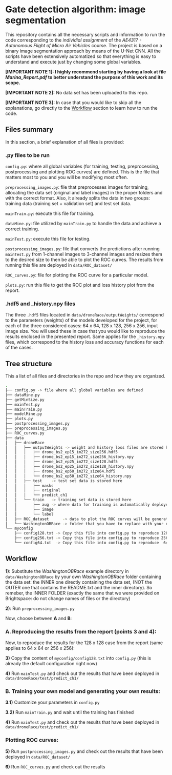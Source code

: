# Gate detection algorithm: image segmentation

This repository contains all the necessary scripts and information to run the code corresponding to the *individial assignment* of the *AE4317 - Autonomous Flight of Micro Air Vehicles* course. The project is based on a binary image segmentation approach by means of the U-Net CNN. All the scripts have been extensively automatized so that everything is easy to understand and execute just by changing some global variables.


**[IMPORTANT NOTE 1]: I highly recommend starting by having a look at file *Marina_Report.pdf* to better understand the purpose of this work and its scope.**

**[IMPORTANT NOTE 2]:** No data set has been uploaded to this repo.

**[IMPORTANT NOTE 3]:** In case that you would like to skip all the explanations, go directly to the [Workflow](#workflow) section to learn how to run the code.

## Files summary

In this section, a brief explanation of all files is provided:

### .py files to be run

`config.py`: where all global variables (for training, testing, preprocessing, postprocessing and plotting ROC curves) are defined. This is the file that matters most to you and you will be modifying most often.

`preprocessing_images.py`: file that preprocesses images for training, allocating the data set (original and label images) in the proper folders and with the correct format. Also, it already splits the data in two groups: training data (training set + validation set) and test set data.

`mainTrain.py`: execute this file for training.

`dataMine.py`: file utilized by `mainTrain.py` to handle the data and achieve a correct training.

`mainTest.py`: execute this file for testing.

`postprocessing_images.py`: file that converts the predictions after running `mainTest.py` from 1-channel images to 3-channel images and resizes them to the desired size to then be able to plot the ROC curves. The results from running this file are deployed in `data/ROC_dataset/`

`ROC_curves.py`: file for plotting the ROC curve for a particular model.

`plots.py`: run this file to get the ROC plot and loss history plot from the report.

### .hdf5 and _history.npy files

The three `.hdf5` files located in `data/droneRace/outputWeights/` correspond to the parameters (weights) of the models developed for the project, for each of the three considered cases: 64 x 64, 128 x 128, 256 x 256, input image size. You will used these in case that you would like to reproduce the results enclosed in the presented report. Same applies for the `_history.npy` files, which correspond to the history loss and accuracy functions for each of the cases.

## Tree structure

This a list of all files and directories in the repo and how they are organized. <!--Some are not yet existing but will be automatically generated when running `preprocessing_images.py`, `mainTest.py`, `postprocessing_images.py` and `mainTrain.py`. This is, once you have followed at least once all the steps in [Workflow](#workflow).-->

```bash
.
├── config.py -> file where all global variables are defined
├── dataMine.py
├── getMinSize.py
├── mainTest.py
├── mainTrain.py
├── modelMine.py
├── plots.py
├── postprocessing_images.py
├── preprocessing_images.py
├── ROC_curves.py
├── data
│   ├── droneRace
│   │   ├── outputWeights -> weight and history loss files are stored here
│   │   │   ├── drone_bs2_ep15_im272_size256.hdf5
│   │   │   ├── drone_bs2_ep15_im272_size256_history.npy
│   │   │   ├── drone_bs2_ep25_im272_size128.hdf5
│   │   │   ├── drone_bs2_ep25_im272_size128_history.npy
│   │   │   ├── drone_bs2_ep50_im272_size64.hdf5
│   │   │   └── drone_bs2_ep50_im272_size64_history.npy
│   │   ├── test    -> test set data is stored here
│   │   │   ├── masks
│   │   │   ├── original
│   │   │   └── predict_ch1
│   │   └── train   -> training set data is stored here
│   │       ├── aug -> where data for training is automatically deployed with the required naming
│   │       ├── image
│   │       └── label
│   ├── ROC_dataset      -> data to plot the ROC curves will be generated and stored here
│   └── WashingtonOBRace -> folder that you have to replace with your own data set
└── myconfig
    ├── config128.txt -> Copy this file into config.py to reproduce 128 x 128 results
    ├── config256.txt -> Copy this file into config.py to reproduce 256 x 256 results
    └── config64.txt  -> Copy this file into config.py to reproduce  64 x  64 results
```

## Workflow


**1)**: Substitute the *WashingtonOBRace* example directory in `data/WashingtonOBRace` by your own *WashingtonOBRace* folder containing the data set: the INNER one directly containing the data set, (NOT the OUTER one that contains the README.txt and the inner directory). So remeber, the INNER FOLDER (exactly the same that we were provided on Brightspace: do not change names of files or the directory)

**2)**: Run `preprocessing_images.py`

Now, choose between **A** and **B**:

### A. Reproducing the results from the report (points 3 and 4):

Now, to reproduce the results for the 128 x 128 case from the report (same applies to 64 x 64 or 256 x 256):

**3)** Copy the content of `myconfig/config128.txt` into `config.py` (this is already the default configuration right now)

**4)** Run `mainTest.py` and check out the results that have been deployed in `data/droneRace/test/predict_ch1/`

### B. Training your own model and generating your own results:

**3.1)** Customize your parameters in `config.py`

**3.2)** Run `mainTrain.py` and wait until the training has finished

**4)** Run `mainTest.py` and check out the results that have been deployed in `data/droneRace/test/predict_ch1/`

### Plotting ROC curves:

**5)** Run `postprocessing_images.py` and check out the results that have been deployed in `data/ROC_dataset/`

**6)** Run `ROC_curves.py` and check out the results

